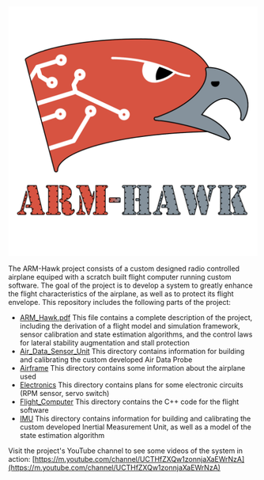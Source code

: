 ![ARM-Hawk Logo](/ARM_Hawk_Logo.png)

The ARM-Hawk project consists of a custom designed radio controlled airplane equiped with a scratch built flight computer running custom software. The goal of the project is to develop a system to greatly enhance the flight characteristics of the airplane, as well as to protect its flight envelope.
This repository includes the following parts of the project:

- [ARM_Hawk.pdf](ARM_Hawk.pdf) This file contains a complete description of the project, including the derivation of a flight model and simulation framework, sensor calibration and state estimation algorithms, and the control laws for lateral stability augmentation and stall protection
- [Air_Data_Sensor_Unit](Air_Data_Sensor_Unit) This directory contains information for building and calibrating the custom developed Air Data Probe
- [Airframe](Airframe) This directory contains some information about the airplane used
- [Electronics](Electronics) This directory contains plans for some electronic circuits (RPM sensor, servo switch)
- [Flight_Computer](Flight_Computer) This directory contains the C++ code for the flight software
- [IMU](IMU) This directory contains information for building and calibrating the custom developed Inertial Measurement Unit, as well as a model of the state estimation algorithm

Visit the project's YouTube channel to see some videos of the system in action:
[https://m.youtube.com/channel/UCTHfZXQw1zonnjaXaEWrNzA](https://m.youtube.com/channel/UCTHfZXQw1zonnjaXaEWrNzA)
